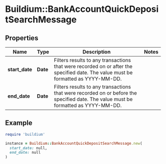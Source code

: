 # Buildium::BankAccountQuickDepositSearchMessage

## Properties

| Name | Type | Description | Notes |
| ---- | ---- | ----------- | ----- |
| **start_date** | **Date** | Filters results to any transactions that were recorded on or after the specified date. The value must be formatted as YYYY-MM-DD. |  |
| **end_date** | **Date** | Filters results to any transactions that were recorded on or before the specified date. The value must be formatted as YYYY-MM-DD. |  |

## Example

```ruby
require 'buildium'

instance = Buildium::BankAccountQuickDepositSearchMessage.new(
  start_date: null,
  end_date: null
)
```

